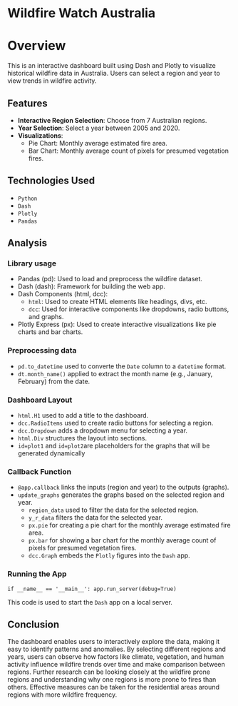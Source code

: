 # Wildfire Watch Australia

# Overview
This is an interactive dashboard built using Dash and Plotly to visualize historical wildfire data in Australia. Users can select a region and year to view trends in wildfire activity.

## Features
- **Interactive Region Selection**: Choose from 7 Australian regions.
- **Year Selection**: Select a year between 2005 and 2020.
- **Visualizations**:
  - Pie Chart: Monthly average estimated fire area.
  - Bar Chart: Monthly average count of pixels for presumed vegetation fires.

## Technologies Used
- `Python`
- `Dash`
- `Plotly`
- `Pandas`

## Analysis

### Library usage

-	Pandas (pd): Used to load and preprocess the wildfire dataset.
-	Dash (dash): Framework for building the web app.
-	Dash Components (html, dcc):
     - `html`: Used to create HTML elements like headings, divs, etc.
     - `dcc`: Used for interactive components like dropdowns, radio buttons, and graphs.
-	Plotly Express (px): Used to create interactive visualizations like pie charts and bar charts.

### Preprocessing data

-	`pd.to_datetime` used to converte the `Date` column to a `datetime` format.
-	`dt.month_name()` applied to extract the month name (e.g., January, February) from the date.

### Dashboard Layout

- `html.H1` used to add a title to the dashboard.
- `dcc.RadioItems` used to create radio buttons for selecting a region.
- `dcc.Dropdown` adds a dropdown menu for selecting a year.
- `html.Div` structures the layout into sections.
- `id=plot1` and `id=plot2`are placeholders for the graphs that will be generated dynamically

### Callback Function

-	`@app.callback` links the inputs (region and year) to the outputs (graphs).
- `update_graphs` generates the graphs based on the selected region and year.
  -	`region_data` used to filter the data for the selected region.
  -	`y_r_data` filters the data for the selected year.
  - `px.pie` for creating a pie chart for the monthly average estimated fire area.
  -	`px.bar` for showing a bar chart for the monthly average count of pixels for presumed vegetation fires.
  -	`dcc.Graph` embeds the `Plotly` figures into the `Dash` app.
 
### Running the App
`if __name__ == '__main__':
    app.run_server(debug=True)`
    
This code is used to start the `Dash` app on a local server.

## Conclusion

The dashboard enables users to interactively explore the data, making it easy to identify patterns and anomalies. By selecting different regions and years, users can observe how factors like climate, vegetation, and human activity influence wildfire trends over time and make comparison between regions. Further research can be looking closely at the wildfire prone regions and understanding why one regions is more prone to fires than others. Effective measures can be taken for the residential areas around regions with more wildfire frequency. 


